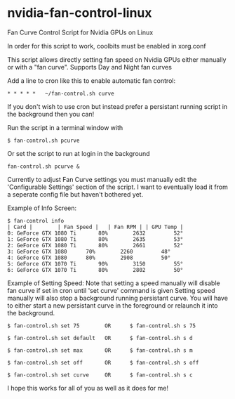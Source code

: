 # nvidia-fan-control-linux
Fan Curve Control Script for Nvidia GPUs on Linux

In order for this script to work, coolbits must be enabled in xorg.conf

This script allows directly setting fan speed on Nvidia GPUs either manually or with a "fan curve".
Supports Day and Night fan curves

Add a line to cron like this to enable automatic fan control:

```
* * * * *	~/fan-control.sh curve
```

If you don't wish to use cron but instead prefer a persistant running script in the background then you can!

Run the script in a terminal window with
```
$ fan-control.sh pcurve
```

Or set the script to run at login in the background
```
fan-control.sh pcurve &
```

Currently to adjust Fan Curve settings you must manually edit the 'Configurable Settings' section of the script. 
I want to eventually load it from a seperate config file but haven't bothered yet.

Example of Info Screen:

```
$ fan-control info
| Card |		| Fan Speed |	| Fan RPM |	| GPU Temp |
0: GeForce GTX 1080 Ti	     80%	    2632	     52°
1: GeForce GTX 1080 Ti	     80%	    2635	     53°
2: GeForce GTX 1080 Ti	     80%	    2661	     52°
3: GeForce GTX 1080	     70%	    2260	     48°
4: GeForce GTX 1080	     80%	    2908	     50°
5: GeForce GTX 1070 Ti	     90%	    3150	     55°
6: GeForce GTX 1070 Ti	     80%	    2802	     50°

```

Example of Setting Speed:
Note that setting a speed manually will disable fan curve if set in cron until 'set curve' command is given
Setting speed manually will also stop a background running persistant curve. You will have to either start
a new persistant curve in the foreground or relaunch it into the background.

```
$ fan-control.sh set 75        OR      $ fan-control.sh s 75

$ fan-control.sh set default   OR      $ fan-control.sh s d

$ fan-control.sh set max       OR      $ fan-control.sh s m

$ fan-control.sh set off       OR      $ fan-control.sh s off

$ fan-control.sh set curve     OR      $ fan-control.sh s c
```

I hope this works for all of you as well as it does for me!
